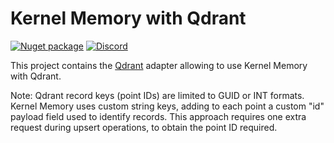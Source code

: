 ﻿# Kernel Memory with Qdrant

[![Nuget package](https://img.shields.io/nuget/v/Microsoft.KernelMemory.MemoryDb.Qdrant)](https://www.nuget.org/packages/Microsoft.KernelMemory.MemoryDb.Qdrant/)
[![Discord](https://img.shields.io/discord/1063152441819942922?label=Discord&logo=discord&logoColor=white&color=d82679)](https://aka.ms/KMdiscord)

This project contains the [Qdrant](https://qdrant.tech) adapter allowing to use Kernel Memory with Qdrant.

Note: Qdrant record keys (point IDs) are limited to GUID or INT formats. Kernel Memory uses custom string
keys, adding to each point a custom "id" payload field used to identify records. This approach
requires one extra request during upsert operations, to obtain the point ID required.
